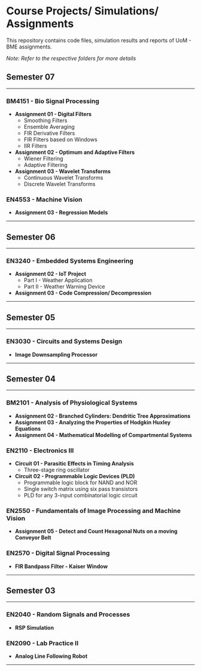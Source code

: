 # Course Projects/ Simulations/ Assignments

This repository contains code files, simulation results and reports of UoM - BME assignments.  

*Note: Refer to the respective folders for more details*

## Semester 07
* * * 

### BM4151 - Bio Signal Processing
* **Assignment 01 - Digital Filters**
  * Smoothing Filters
  * Ensemble Averaging
  * FIR Derivative Filters
  * FIR Filters based on Windows
  * IIR Filters 
* **Assignment 02 - Optimum and Adaptive Filters**
  * Wiener Filtering
  * Adaptive Filtering
* **Assignment 03 - Wavelet Transforms**
  * Continuous Wavelet Transforms
  * Discrete Wavelet Transforms

### EN4553 - Machine Vision
* **Assignment 03 - Regression Models**
* * * 


## Semester 06
* * * 

### EN3240 - Embedded Systems Engineering
* **Assignment 02 - IoT Project**
  * Part I - Weather Application
  * Part II - Weather Warning Device
* **Assignment 03 - Code Compression/ Decompression**
* * * 

## Semester 05
* * * 

### EN3030 - Circuits and Systems Design
* **Image Downsampling Processor**
* * * 

## Semester 04
* * * 

### BM2101 - Analysis of Physiological Systems
* **Assignment 02 - Branched Cylinders: Dendritic Tree Approximations**
* **Assignment 03 - Analyzing the Properties of Hodgkin Huxley Equations**
* **Assignment 04 - Mathematical Modelling of Compartmental Systems**

### EN2110 - Electronics III
* **Circuit 01 - Parasitic Effects in Timing Analysis**
  * Three-stage ring oscillator
* **Circuit 02 - Programmable Logic Devices (PLD)**
  * Programmable logic block for NAND and NOR
  * Single switch matrix using six pass transistors
  * PLD for any 3-input combinatorial logic circuit

### EN2550 - Fundamentals of Image Processing and Machine Vision
* **Assignment 05 - Detect and Count Hexagonal Nuts on a moving Conveyor Belt**

### EN2570 - Digital Signal Processing
* **FIR Bandpass Filter - Kaiser Window**
* * * 

## Semester 03
* * * 

### EN2040 - Random Signals and Processes
* **RSP Simulation**

### EN2090 - Lab Practice II
* **Analog Line Following Robot**
* * * 
